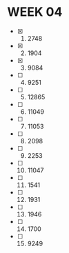 # WEEK 04

- [x] 1. 2748
- [x] 2. 1904
- [x] 3. 9084
- [ ] 4. 9251
- [ ] 5. 12865
- [ ] 6. 11049
- [ ] 7. 11053
- [ ] 8. 2098
- [ ] 9. 2253
- [ ] 10. 11047
- [ ] 11. 1541
- [ ] 12. 1931
- [ ] 13. 1946
- [ ] 14. 1700
- [ ] 15. 9249
